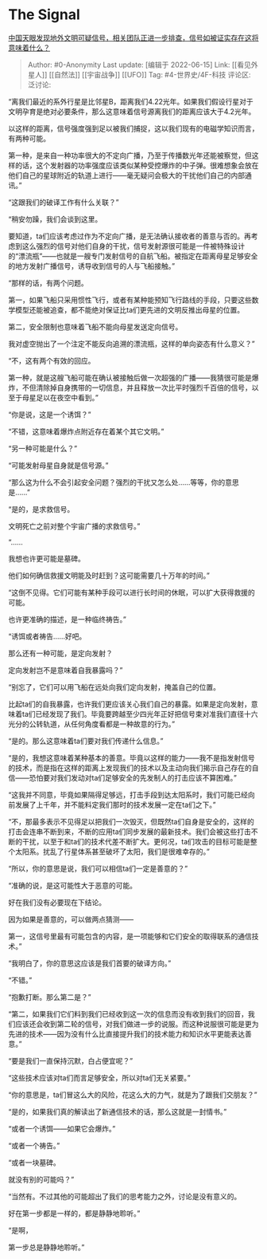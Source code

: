 # The Signal
[中国天眼发现地外文明可疑信号，相关团队正进一步排查，信号如被证实存在这将意味着什么？](https://www.zhihu.com/question/537647710/answer/2529055091)

> Author: #0-Anonymity
> Last update: [编辑于 2022-06-15]
> Link: [[看见外星人]] [[自然法]] [[宇宙战争]] [[UFO]]
> Tag: #4-世界史/4F-科技
> 评论区:
> 泛讨论:

“离我们最近的系外行星是比邻星B，距离我们4.22光年。如果我们假设行星对于文明孕育是绝对必要条件，那么这意味着信号源离我们的距离应该大于4.2光年。

以这样的距离，信号强度强到足以被我们捕捉，这以我们现有的电磁学知识而言，有两种可能。

第一种，是来自一种功率很大的不定向广播，乃至于传播数光年还能被察觉，但这样的话，这个发射器的功率强度应该类似某种受控爆炸的中子弹。很难想象会放在他们自己的星球附近的轨道上进行——毫无疑问会极大的干扰他们自己的内部通讯。”

“这跟我们的破译工作有什么关联？”

“稍安勿躁，我们会谈到这里。

要知道，ta们应该考虑过作为不定向广播，是无法确认接收者的善意与否的。再考虑到这么强烈的信号对他们自身的干扰，信号发射源很可能是一件被特殊设计的“漂流瓶”——也就是一艘专门发射信号的自航飞船。被指定在距离母星足够安全的地方发射广播信号，诱导收到信号的人与飞船接触。”

“那样的话，有两个问题。

第一，如果飞船只采用惯性飞行，或者有某种能预知飞行路线的手段，只要这些数学模型还能被追查，都不能绝对保证比ta们更先进的文明反推出母星的位置。

第二，安全限制也意味着飞船不能向母星发送定向信号。

我对虚空抛出了一个注定不能反向追溯的漂流瓶，这样的单向姿态有什么意义？”

“不，这有两个有效的回应。

第一种，就是这艘飞船可能在确认被接触后做一次超强的广播——我猜很可能是爆炸，不但清除掉自身携带的一切信息，并且释放一次比平时强烈千百倍的信号，以至于母星足以在夜空中看到。”

“你是说，这是一个诱饵？”

“不错，这意味着爆炸点附近存在着某个其它文明。”

“另一种可能是什么？”

“可能发射母星自身就是信号源。”

“那么这为什么不会引起安全问题？强烈的干扰又怎么处……等等，你的意思是……”

“是的，是求救信号。

文明死亡之前对整个宇宙广播的求救信号。”

“……

我想也许更可能是墓碑。

他们如何确信救援文明能及时赶到？这可能需要几十万年的时间。”

“这倒不见得。它们可能有某种手段可以进行长时间的休眠，可以扩大获得救援的可能。

也许更准确的描述，是一种临终祷告。”

“诱饵或者祷告……好吧。

那么还有一种可能，是定向发射？

定向发射岂不是意味着自我暴露吗？”

“别忘了，它们可以用飞船在远处向我们定向发射，掩盖自己的位置。

比起ta们的自我暴露，也许我们更应该关心我们自己的暴露。如果是定向发射，意味着ta们已经发现了我们。毕竟要跨越至少四光年正好把信号束对准我们直径十六光分的公转轨道，从任何角度看都是一种故意的行为。”

“是的。那么这意味着ta们要对我们传递什么信息。”

“是的，我想这意味着某种基本的善意。毕竟以这样的能力——我不是指发射信号的技术，而是指在这样的距离上发现我们的技术以及主动向我们揭示自己存在的自信——恐怕要对我们发动对ta们足够安全的先发制人的打击应该不算困难。”

“这我并不同意，毕竟如果隔得足够远，打击手段到达太阳系时，我们可能已经向前发展了上千年，并不能料定我们那时的技术发展一定在ta们之下。”

“不，那最多表示不见得足以把我们一次毁灭，但既然ta们自身是安全的，这样的打击会连串不断到来，不断的应用ta们同步发展的最新技术。我们会被这些打击不断的干扰，以至于和ta们的技术代差不断扩大。更何况，ta们攻击的目标可能是整个太阳系。扰乱了行星体系甚至破坏了太阳，我们是很难幸存的。”

“所以，你的意思是说，我们可以相信ta们一定是善意的？”

“准确的说，是这可能性大于恶意的可能。

好在我们没有必要现在下结论。

因为如果是善意的，可以做两点猜测——

第一，这信号里最有可能包含的内容，是一项能够和它们安全的取得联系的通信技术。”

“我明白了，你的意思这应该是我们首要的破译方向。”

“不错。”

“抱歉打断。那么第二是？”

“第二，如果我们它们料到我们已经收到这一次的信息而没有收到我们的回音，我们应该还会收到第二轮的信号，对我们做进一步的说服。而这种说服很可能是更为先进的技术——因为没有什么比直接提升我们的技术能力和知识水平更能表达善意。”

“要是我们一直保持沉默，白占便宜呢？”

“这些技术应该对ta们而言足够安全，所以对ta们无关紧要。”

“你的意思是，ta们冒这么大的风险，花这么大的力气，就是为了跟我们交朋友？”

“是的，如果我们真的解读出了新通信技术的话，那么这就是一封情书。”

“或者一个诱饵——如果它会爆炸。”

“或者一个祷告。”

“或者一块墓碑。

就没有别的可能吗？”

“当然有。不过其他的可能超出了我们的思考能力之外，讨论是没有意义的。

好在第一步都是一样的，都是静静地聆听。”

“是啊，

第一步总是静静地聆听。”
